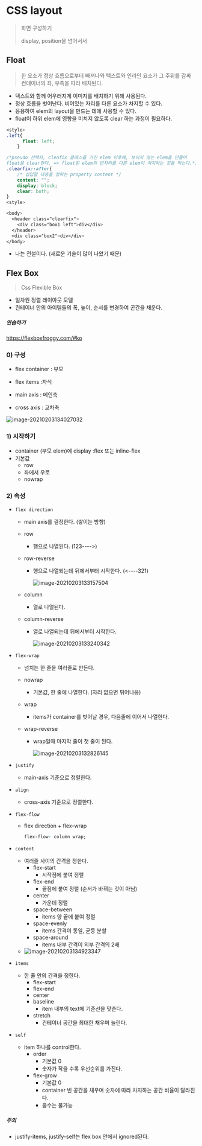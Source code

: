 # CSS layout

> 화면 구성하기
>
> display, position을 넘어서서



## Float

> 한 요소가 정상 흐름으로부터 빠져나와 텍스트와 인라인 요소가 그 주위를 감싸 컨테이너의 좌, 우측을 따라 배치된다.



- 텍스트와 함께 어우러지게 이미지를 배치하기 위해 사용된다.
- 정상 흐름을 벗어난다. 비어있는 자리를 다른 요소가 차지할 수 있다.
- 응용하여 elem의 layout을 만드는 데에 사용할 수 있다.
- float이 하위 elem에 영향을 미치지 않도록 clear 하는 과정이 필요하다.



```css
<style>
.left{
      float: left;
    }

/*pseudo 선택자, cleafix 클래스를 가진 elem 이후에, 보이지 않는 elem을 만들어
float을 clear한다. => float된 elem의 빈자리를 다른 elem이 차지하는 것을 막는다.*/
.clearfix::after{
    /* 삽입할 내용을 정하는 property content */
    content: "";
    display: block;
    clear: both;
}
<style>

<body>
  <header class="clearfix">
    <div class="box1 left">div</div>
  </header>
  <div class="box2">div</div>
</body>
```



- 나는 전설이다. (새로운 기술이 많이 나왔기 때문)



## Flex Box

> Css Flexible Box

- 일차원 정렬 레이아웃 모델
- 컨테이너 안의 아이템들의 폭, 높이, 순서를 변경하여 곤간을 채운다.



##### 연습하기

https://flexboxfroggy.com/#ko



### 0) 구성

- flex container : 부모
- flex items :자식

- main axis : 메인축
- cross axis : 교차축



![image-20210203134027032](04_css_layout.assets/image-20210203134027032.png)



### 1) 시작하기

- container (부모 elem)에 display :flex 또는 inline-flex
- 기본값
  - row
  - 좌에서 우로 
  - nowrap



### 2) 속성

- `flex direction`

  - main axis를 결정한다. (쌓이는 방향)

  - row

    - 행으로 나열된다. (123---->)

  - row-reverse

    - 행으로 나열되는데 뒤에서부터 시작한다. (<----321)

      ![image-20210203133157504](04_css_layout.assets/image-20210203133157504.png)

  - column

    - 열로 나열된다.

  - column-reverse

    - 열로 나열되는데 뒤에서부터 시작한다. 

      ![image-20210203133240342](04_css_layout.assets/image-20210203133240342.png)

- `flex-wrap`

  - 넘치는 한 줄을 여러줄로 만든다.

  - nowrap

    - 기본값, 한 줄에 나열한다. (자리 없으면 튀어나옴)

  - wrap

    - items가 container를 벗어날 경우, 다음줄에 이어서 나열한다.

  - wrap-reverse

    - wrap일때 마지막 줄이 첫 줄이 된다.

      ![image-20210203132826145](04_css_layout.assets/image-20210203132826145.png)

- `justify`

  - main-axis 기준으로 정렬한다.

- `align`

  - cross-axis 기준으로 정렬한다.

- `flex-flow`

  - flex direction + flex-wrap

    ```css
    flex-flow: column wrap;
    ```

    



- `content`
  - 여러줄 사이의 간격을 정한다.
    - flex-start
      - 시작점에 붙여 정렬
    - flex-end
      - 끝점에 붙여 정렬 (순서가 바뀌는 것이 아님)
    - center
      - 가운데 정렬
    - space-between
      - items 양 끝에 붙여 정렬
    - space-evenly
      - items 간격이 동일, 균등 분할
    - space-around
      - items 내부 간격이 외부 간격의 2배 
  - ![image-20210203134923347](04_css_layout.assets/image-20210203134923347.png)



- `items`
  - 한 줄 안의 간격을 정한다.
    - flex-start
    - flex-end
    - center
    - baseline
      - item 내부의 text에 기준선을 맞춘다.
    - stretch
      - 컨테이너 공간을 최대한 채우며 늘린다.
- `self`
  - item 하나를 control한다.
    - order
      - 기본값 0
      - 숫자가 작을 수록 우선순위를 가진다.
    - flex-grow
      - 기본값 0
      - container 빈 공간을 채우며 숫자에 따라 차지하는 공간 비율이 달라진다.
      - 음수는 불가능





##### 주의

- justify-items, justify-self는 flex box 안에서 ignored된다.